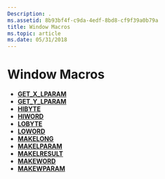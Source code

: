 ```yaml
---
Description: .
ms.assetid: 8b93bf4f-c9da-4edf-8bd8-cf9f39a0b79a
title: Window Macros
ms.topic: article
ms.date: 05/31/2018
---
```


# Window Macros

-   [**GET\_X\_LPARAM**](https://msdn.microsoft.com/library/ms632654(v=VS.85).aspx)
-   [**GET\_Y\_LPARAM**](https://msdn.microsoft.com/library/ms632655(v=VS.85).aspx)
-   [**HIBYTE**](https://msdn.microsoft.com/library/ms632656(v=VS.85).aspx)
-   [**HIWORD**](https://msdn.microsoft.com/library/ms632657(v=VS.85).aspx)
-   [**LOBYTE**](https://msdn.microsoft.com/library/ms632658(v=VS.85).aspx)
-   [**LOWORD**](https://msdn.microsoft.com/library/ms632659(v=VS.85).aspx)
-   [**MAKELONG**](https://msdn.microsoft.com/library/ms632660(v=VS.85).aspx)
-   [**MAKELPARAM**](https://msdn.microsoft.com/library/ms632661(v=VS.85).aspx)
-   [**MAKELRESULT**](https://msdn.microsoft.com/library/ms632662(v=VS.85).aspx)
-   [**MAKEWORD**](https://msdn.microsoft.com/library/ms632663(v=VS.85).aspx)
-   [**MAKEWPARAM**](https://msdn.microsoft.com/library/ms632664(v=VS.85).aspx)

 

 



